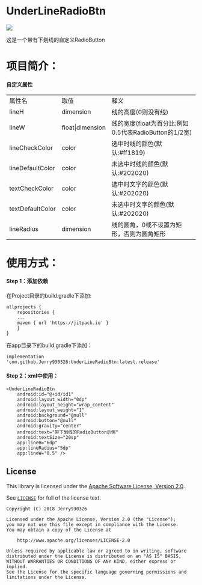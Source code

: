 # UnderLineRadioBtn
[![](https://jitpack.io/v/Jerry930326/UnderLineRadioBtn.svg)](https://jitpack.io/#Jerry930326/UnderLineRadioBtn)

这是一个带有下划线的自定义RadioButton

# 项目简介：
<h4> 自定义属性 </h4>
<table>
  <tr>
    <td>属性名</td>
    <td>取值</td>
    <td>释义</td>
  </tr>
  <tr>
    <td>lineH</td>
    <td>dimension</td>
    <td>线的高度(0则没有线)</td>
  </tr>
  <tr>
    <td>lineW</td>
    <td>float|dimension</td>
    <td>线的宽度(float为百分比:例如0.5代表RadioButton的1/2宽)</td>
  </tr>
  <tr>
    <td>lineCheckColor</td>
    <td>color</td>
    <td>选中时线的颜色(默认:#ff1819)</td>
  </tr>
  <tr>
    <td>lineDefaultColor</td>
    <td>color</td>
    <td>未选中时线的颜色(默认:#202020)</td>
  </tr>
  <tr>
    <td>textCheckColor</td>
    <td>color</td>
    <td>选中时文字的颜色(默认:#202020)</td>
  </tr>
  <tr>
    <td>textDefaultColor</td>
    <td>color</td>
    <td>未选中时文字的颜色(默认:#202020)</td>
  </tr>
  <tr>
    <td>lineRadius</td>
    <td>dimension</td>
    <td>线的圆角，0或不设置为矩形，否则为圆角矩形</td>
  </tr>
  </table>

# 使用方式：
<h4> Step 1：添加依赖 </h4>
在Project目录的build.gradle下添加:

```
allprojects {
    repositories { 
	...
	maven { url 'https://jitpack.io' }
    }
}
```
  
在app目录下的build.gradle下添加：

```
implementation 'com.github.Jerry930326:UnderLineRadioBtn:latest.release'
```

<h4> Step 2：xml中使用： </h4>

```
<UnderLineRadioBtn
    android:id="@+id/id1"
    android:layout_width="0dp"
    android:layout_height="wrap_content"
    android:layout_weight="1"
    android:background="@null"
    android:button="@null"
    android:gravity="center"
    android:text="带下划线的RadioButton示例"
    android:textSize="20sp"
    app:lineH="6dp"
    app:lineRadius="5dp"
    app:lineW="0.5" />
```

## License

This library is licensed under the [Apache Software License, Version 2.0](http://www.apache.org/licenses/LICENSE-2.0).

See [`LICENSE`](LICENSE) for full of the license text.

    Copyright (C) 2018 Jerry930326

    Licensed under the Apache License, Version 2.0 (the "License");
    you may not use this file except in compliance with the License.
    You may obtain a copy of the License at

        http://www.apache.org/licenses/LICENSE-2.0

    Unless required by applicable law or agreed to in writing, software
    distributed under the License is distributed on an "AS IS" BASIS,
    WITHOUT WARRANTIES OR CONDITIONS OF ANY KIND, either express or implied.
    See the License for the specific language governing permissions and
    limitations under the License.
